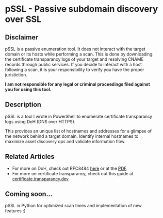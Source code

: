 # pSSL - Passive subdomain discovery over SSL

## Disclaimer
pSSL is a passive enumeration tool. It does not interact with the target domain or its hosts while performing a scan. This is done by downloading the certificate transparancy logs of your target and resolving CNAME records through public services. If you decide to interact with a host following a scan, it is your responsibility to verify you have the proper juristiction. 

**I am not responsible for any legal or criminal proceedings filed against you for using this tool.**

## Description

pSSL is a tool I wrote in PowerShell to enumerate certificate transparancy logs using DoH (DNS over HTTPS). 

This provides an unique list of hostnames and addresses for a glimpse of the network behind a target domain. Identify internal hostnames to maximize asset discovery ops and validate information flow.

## Related Articles
- For more on DoH, check out RFC8484 [here](https://www.rfc-editor.org/rfc/rfc8484.html) or at the [PDF](https://www.rfc-editor.org/rfc/pdfrfc/rfc8484.txt.pdf).
- For more on certificate transparancy, check out this guide at [certificate.transparancy.dev](https://certificate.transparency.dev/howctworks/)

## Coming soon...
pSSL in Python for optimized scan times and implementation of new features :)
